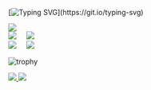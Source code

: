 [![Typing SVG](https://readme-typing-svg.demolab.com?font=Fira+Code&duration=3500&pause=500&color=73F7B8&random=false&width=435&lines=Ol%C3%A1%2C+Bem+vindo+ao+meu+perfil!;Hello%2C+welcome+to+my+profile!;Desenvolvedor+FullStack+h%C3%A1+5+anos.;+FullStack+developer+for+5+years!;Atualmente+moro+no+Brasil.;I+currently+live+in+Brazil.)](https://git.io/typing-svg)

<div>
  <img src="http://github-profile-summary-cards.vercel.app/api/cards/profile-details?username=FelipeO16&theme=vue"/>
</div>

<div>
  <img src="http://github-profile-summary-cards.vercel.app/api/cards/repos-per-language?username=FelipeO16&theme=vue"/>
     
  <img src="http://github-profile-summary-cards.vercel.app/api/cards/most-commit-language?username=FelipeO16&theme=vue"/>
</div>

<div >
  <img src="http://github-profile-summary-cards.vercel.app/api/cards/stats?username=FelipeO16&theme=vue"/>
     
  <img src="http://github-profile-summary-cards.vercel.app/api/cards/productive-time?username=FelipeO16&theme=vue&utcOffset=8"/>
</div>

![trophy](https://github-profile-trophy.vercel.app/?username=FelipeO16&theme=onestar&column=6&margin-w=6&margin-h=6&no-bg=true&no-frame=true)
<div>
  <a href="https://felipeoliveira.pages.dev/">
    <img src="https://img.shields.io/badge/website-00b598?style=for-the-badge&logo=About.me&logoColor=white" />
  </a>
  <a href="https://www.linkedin.com/in/felipe-oliveira-720117268/">
    <img src="https://img.shields.io/badge/LinkedIn-00b598?style=for-the-badge&logo=linkedin&logoColor=white" />
  </a>
</div>


<!--
**FelipeO16/FelipeO16** is a ✨ _special_ ✨ repository because its `README.md` (this file) appears on your GitHub profile.

Here are some ideas to get you started:

- 🔭 I’m currently working on ...
- 🌱 I’m currently learning ...
- 👯 I’m looking to collaborate on ...
- 🤔 I’m looking for help with ...
- 💬 Ask me about ...
- 📫 How to reach me: ...
- 😄 Pronouns: ...
- ⚡ Fun fact: ...
-->
